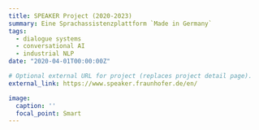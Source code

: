 ```yaml
---
title: SPEAKER Project (2020-2023)
summary: Eine Sprachassistenzplattform `Made in Germany`
tags:
  - dialogue systems
  - conversational AI
  - industrial NLP
date: "2020-04-01T00:00:00Z"

# Optional external URL for project (replaces project detail page).
external_link: https://www.speaker.fraunhofer.de/en/

image:
  caption: ''
  focal_point: Smart
---
```


